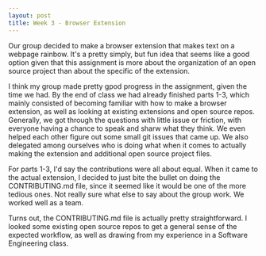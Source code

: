 ```yaml
---
layout: post
title: Week 3 - Browser Extension
---
```


Our group decided to make a browser extension that makes text on a webpage rainbow. It's a pretty simply, but fun idea that seems like a good option given that this assignment is more about the organization of an open source project than about the specific of the extension.

I think my group made pretty gpod progress in the assignment, given the time we had. By the end of class we had already finished parts 1-3, which mainly consisted of becoming familiar with how to make a browser extension, as well as looking at existing extensions and open source repos. Generally, we got through the questions with little issue or friction, with everyone having a chance to speak and sharw what they think. We even helped each other figure out some small git issues that came up. We also delegated among ourselves who is doing what when it comes to actually making the extension and additional open source project files. 

<!--more-->

For parts 1-3, I'd say the contributions were all about equal. When it came to the actual extension, I decided to just bite the bullet on doing the CONTRIBUTING.md file, since it seemed like it would be one of the more tedious ones. Not really sure what else to say about the group work. We worked well as a team. 

Turns out, the CONTRIBUTING.md file is actually pretty straightforward. I looked some existing open source repos to get a general sense of the expected workflow, as well as drawing from my experience in a Software Engineering class.